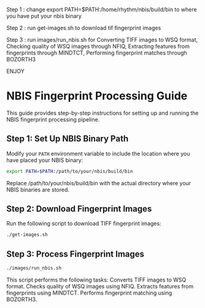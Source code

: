 Step 1 : change export PATH=$PATH:/home/rhythm/nbis/build/bin to where you have put your nbis binary

Step 2 : run get-images.sh to download tif fingerprint images

Step 3 : run images/run_nbis.sh for Converting TIFF images to WSQ format, Checking quality of WSQ images through NFIQ, Extracting features from fingerprints through MINDTCT, Performing fingerprint matches through BOZORTH3

ENJOY 

# NBIS Fingerprint Processing Guide

This guide provides step-by-step instructions for setting up and running the NBIS fingerprint processing pipeline.

## Step 1: Set Up NBIS Binary Path

Modify your `PATH` environment variable to include the location where you have placed your NBIS binary:

```sh
export PATH=$PATH:/path/to/your/nbis/build/bin
```

Replace /path/to/your/nbis/build/bin with the actual directory where your NBIS binaries are stored.


## Step 2: Download Fingerprint Images

Run the following script to download TIFF fingerprint images:

```sh
./get-images.sh
```

## Step 3: Process Fingerprint Images
```sh
./images/run_nbis.sh
```


This script performs the following tasks:
Converts TIFF images to WSQ format.
Checks quality of WSQ images using NFIQ.
Extracts features from fingerprints using MINDTCT.
Performs fingerprint matching using BOZORTH3.